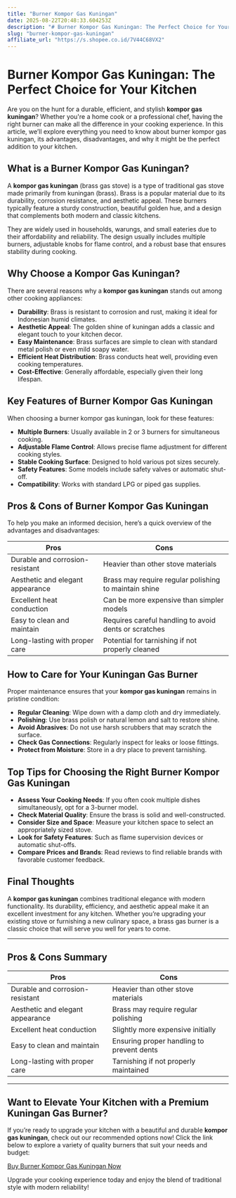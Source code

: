 ```yaml
---
title: "Burner Kompor Gas Kuningan"
date: 2025-08-22T20:48:33.604253Z
description: "# Burner Kompor Gas Kuningan: The Perfect Choice for Your Kitchen..."
slug: "burner-kompor-gas-kuningan"
affiliate_url: "https://s.shopee.co.id/7V44C68VX2"
---
```

# Burner Kompor Gas Kuningan: The Perfect Choice for Your Kitchen

Are you on the hunt for a durable, efficient, and stylish **kompor gas kuningan**? Whether you're a home cook or a professional chef, having the right burner can make all the difference in your cooking experience. In this article, we’ll explore everything you need to know about burner kompor gas kuningan, its advantages, disadvantages, and why it might be the perfect addition to your kitchen.

## What is a Burner Kompor Gas Kuningan?

A **kompor gas kuningan** (brass gas stove) is a type of traditional gas stove made primarily from kuningan (brass). Brass is a popular material due to its durability, corrosion resistance, and aesthetic appeal. These burners typically feature a sturdy construction, beautiful golden hue, and a design that complements both modern and classic kitchens.

They are widely used in households, warungs, and small eateries due to their affordability and reliability. The design usually includes multiple burners, adjustable knobs for flame control, and a robust base that ensures stability during cooking.

## Why Choose a Kompor Gas Kuningan?

There are several reasons why a **kompor gas kuningan** stands out among other cooking appliances:

- **Durability**: Brass is resistant to corrosion and rust, making it ideal for Indonesian humid climates.
- **Aesthetic Appeal**: The golden shine of kuningan adds a classic and elegant touch to your kitchen decor.
- **Easy Maintenance**: Brass surfaces are simple to clean with standard metal polish or even mild soapy water.
- **Efficient Heat Distribution**: Brass conducts heat well, providing even cooking temperatures.
- **Cost-Effective**: Generally affordable, especially given their long lifespan.

## Key Features of Burner Kompor Gas Kuningan

When choosing a burner kompor gas kuningan, look for these features:

- **Multiple Burners**: Usually available in 2 or 3 burners for simultaneous cooking.
- **Adjustable Flame Control**: Allows precise flame adjustment for different cooking styles.
- **Stable Cooking Surface**: Designed to hold various pot sizes securely.
- **Safety Features**: Some models include safety valves or automatic shut-off.
- **Compatibility**: Works with standard LPG or piped gas supplies.

## Pros & Cons of Burner Kompor Gas Kuningan

To help you make an informed decision, here’s a quick overview of the advantages and disadvantages:

| **Pros** | **Cons** |
|--------------|--------------|
| Durable and corrosion-resistant | Heavier than other stove materials |
| Aesthetic and elegant appearance | Brass may require regular polishing to maintain shine |
| Excellent heat conduction | Can be more expensive than simpler models |
| Easy to clean and maintain | Requires careful handling to avoid dents or scratches |
| Long-lasting with proper care | Potential for tarnishing if not properly cleaned |

## How to Care for Your Kuningan Gas Burner

Proper maintenance ensures that your **kompor gas kuningan** remains in pristine condition:

- **Regular Cleaning**: Wipe down with a damp cloth and dry immediately.
- **Polishing**: Use brass polish or natural lemon and salt to restore shine.
- **Avoid Abrasives**: Do not use harsh scrubbers that may scratch the surface.
- **Check Gas Connections**: Regularly inspect for leaks or loose fittings.
- **Protect from Moisture**: Store in a dry place to prevent tarnishing.

## Top Tips for Choosing the Right Burner Kompor Gas Kuningan

- **Assess Your Cooking Needs**: If you often cook multiple dishes simultaneously, opt for a 3-burner model.
- **Check Material Quality**: Ensure the brass is solid and well-constructed.
- **Consider Size and Space**: Measure your kitchen space to select an appropriately sized stove.
- **Look for Safety Features**: Such as flame supervision devices or automatic shut-offs.
- **Compare Prices and Brands**: Read reviews to find reliable brands with favorable customer feedback.

## Final Thoughts

A **kompor gas kuningan** combines traditional elegance with modern functionality. Its durability, efficiency, and aesthetic appeal make it an excellent investment for any kitchen. Whether you’re upgrading your existing stove or furnishing a new culinary space, a brass gas burner is a classic choice that will serve you well for years to come.

---

## Pros & Cons Summary

| **Pros** | **Cons** |
|--------------|--------------|
| Durable and corrosion-resistant | Heavier than other stove materials |
| Aesthetic and elegant appearance | Brass may require regular polishing |
| Excellent heat conduction | Slightly more expensive initially |
| Easy to clean and maintain | Ensuring proper handling to prevent dents |
| Long-lasting with proper care | Tarnishing if not properly maintained |

---

## Want to Elevate Your Kitchen with a Premium Kuningan Gas Burner?

If you’re ready to upgrade your kitchen with a beautiful and durable **kompor gas kuningan**, check out our recommended options now! Click the link below to explore a variety of quality burners that suit your needs and budget:

[Buy Burner Kompor Gas Kuningan Now](https://s.shopee.co.id/7V44C68VX2)

Upgrade your cooking experience today and enjoy the blend of traditional style with modern reliability!
